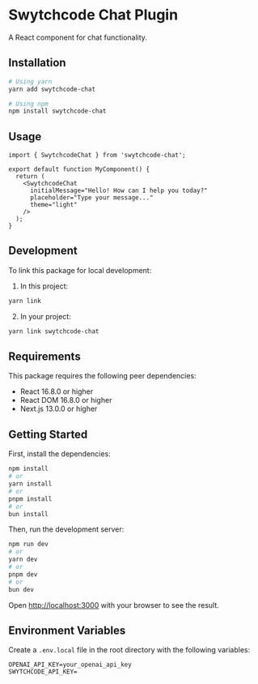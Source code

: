 # Swytchcode Chat Plugin

A React component for chat functionality.

## Installation

```bash
# Using yarn
yarn add swytchcode-chat

# Using npm
npm install swytchcode-chat
```

## Usage

```tsx
import { SwytchcodeChat } from 'swytchcode-chat';

export default function MyComponent() {
  return (
    <SwytchcodeChat
      initialMessage="Hello! How can I help you today?"
      placeholder="Type your message..."
      theme="light"
    />
  );
}
```

## Development

To link this package for local development:

1. In this project:
```bash
yarn link
```

2. In your project:
```bash
yarn link swytchcode-chat
```

## Requirements

This package requires the following peer dependencies:
- React 16.8.0 or higher
- React DOM 16.8.0 or higher
- Next.js 13.0.0 or higher

## Getting Started

First, install the dependencies:

```bash
npm install
# or
yarn install
# or
pnpm install
# or
bun install
```

Then, run the development server:

```bash
npm run dev
# or
yarn dev
# or
pnpm dev
# or
bun dev
```

Open [http://localhost:3000](http://localhost:3000) with your browser to see the result.

## Environment Variables

Create a `.env.local` file in the root directory with the following variables:

```
OPENAI_API_KEY=your_openai_api_key
SWYTCHCODE_API_KEY=
```
